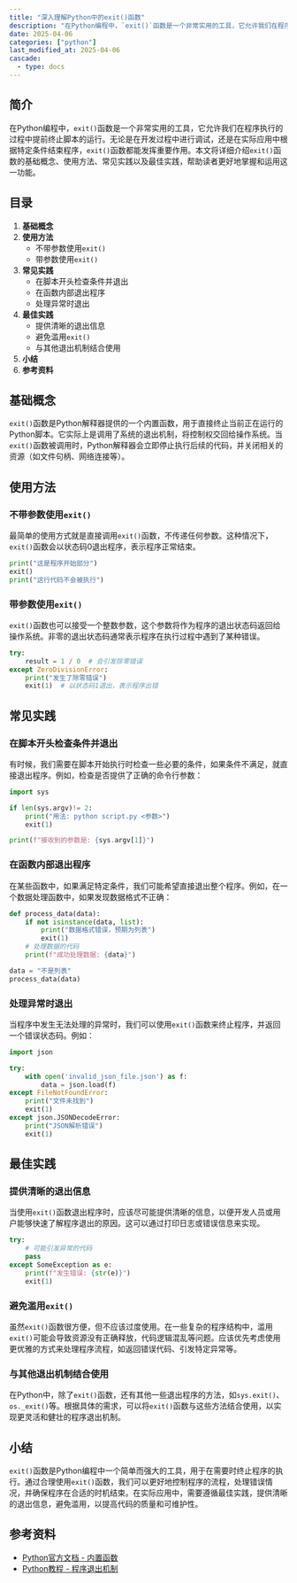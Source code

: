 ```yaml
---
title: "深入理解Python中的exit()函数"
description: "在Python编程中，`exit()`函数是一个非常实用的工具，它允许我们在程序执行的过程中提前终止脚本的运行。无论是在开发过程中进行调试，还是在实际应用中根据特定条件结束程序，`exit()`函数都能发挥重要作用。本文将详细介绍`exit()`函数的基础概念、使用方法、常见实践以及最佳实践，帮助读者更好地掌握和运用这一功能。"
date: 2025-04-06
categories: ["python"]
last_modified_at: 2025-04-06
cascade:
  - type: docs
---
```



## 简介
在Python编程中，`exit()`函数是一个非常实用的工具，它允许我们在程序执行的过程中提前终止脚本的运行。无论是在开发过程中进行调试，还是在实际应用中根据特定条件结束程序，`exit()`函数都能发挥重要作用。本文将详细介绍`exit()`函数的基础概念、使用方法、常见实践以及最佳实践，帮助读者更好地掌握和运用这一功能。

<!-- more -->
## 目录
1. **基础概念**
2. **使用方法**
    - 不带参数使用`exit()`
    - 带参数使用`exit()`
3. **常见实践**
    - 在脚本开头检查条件并退出
    - 在函数内部退出程序
    - 处理异常时退出
4. **最佳实践**
    - 提供清晰的退出信息
    - 避免滥用`exit()`
    - 与其他退出机制结合使用
5. **小结**
6. **参考资料**

## 基础概念
`exit()`函数是Python解释器提供的一个内置函数，用于直接终止当前正在运行的Python脚本。它实际上是调用了系统的退出机制，将控制权交回给操作系统。当`exit()`函数被调用时，Python解释器会立即停止执行后续的代码，并关闭相关的资源（如文件句柄、网络连接等）。

## 使用方法

### 不带参数使用`exit()`
最简单的使用方式就是直接调用`exit()`函数，不传递任何参数。这种情况下，`exit()`函数会以状态码0退出程序，表示程序正常结束。

```python
print("这是程序开始部分")
exit()
print("这行代码不会被执行")
```

### 带参数使用`exit()`
`exit()`函数也可以接受一个整数参数，这个参数将作为程序的退出状态码返回给操作系统。非零的退出状态码通常表示程序在执行过程中遇到了某种错误。

```python
try:
    result = 1 / 0  # 会引发除零错误
except ZeroDivisionError:
    print("发生了除零错误")
    exit(1)  # 以状态码1退出，表示程序出错
```

## 常见实践

### 在脚本开头检查条件并退出
有时候，我们需要在脚本开始执行时检查一些必要的条件，如果条件不满足，就直接退出程序。例如，检查是否提供了正确的命令行参数：

```python
import sys

if len(sys.argv)!= 2:
    print("用法: python script.py <参数>")
    exit(1)

print(f"接收到的参数是: {sys.argv[1]}")
```

### 在函数内部退出程序
在某些函数中，如果满足特定条件，我们可能希望直接退出整个程序。例如，在一个数据处理函数中，如果发现数据格式不正确：

```python
def process_data(data):
    if not isinstance(data, list):
        print("数据格式错误，预期为列表")
        exit(1)
    # 处理数据的代码
    print(f"成功处理数据: {data}")

data = "不是列表"
process_data(data)
```

### 处理异常时退出
当程序中发生无法处理的异常时，我们可以使用`exit()`函数来终止程序，并返回一个错误状态码。例如：

```python
import json

try:
    with open('invalid_json_file.json') as f:
        data = json.load(f)
except FileNotFoundError:
    print("文件未找到")
    exit(1)
except json.JSONDecodeError:
    print("JSON解析错误")
    exit(1)
```

## 最佳实践

### 提供清晰的退出信息
当使用`exit()`函数退出程序时，应该尽可能提供清晰的信息，以便开发人员或用户能够快速了解程序退出的原因。这可以通过打印日志或错误信息来实现。

```python
try:
    # 可能引发异常的代码
    pass
except SomeException as e:
    print(f"发生错误: {str(e)}")
    exit(1)
```

### 避免滥用`exit()`
虽然`exit()`函数很方便，但不应该过度使用。在一些复杂的程序结构中，滥用`exit()`可能会导致资源没有正确释放，代码逻辑混乱等问题。应该优先考虑使用更优雅的方式来处理程序流程，如返回错误代码、引发特定异常等。

### 与其他退出机制结合使用
在Python中，除了`exit()`函数，还有其他一些退出程序的方法，如`sys.exit()`、`os._exit()`等。根据具体的需求，可以将`exit()`函数与这些方法结合使用，以实现更灵活和健壮的程序退出机制。

## 小结
`exit()`函数是Python编程中一个简单而强大的工具，用于在需要时终止程序的执行。通过合理使用`exit()`函数，我们可以更好地控制程序的流程，处理错误情况，并确保程序在合适的时机结束。在实际应用中，需要遵循最佳实践，提供清晰的退出信息，避免滥用，以提高代码的质量和可维护性。

## 参考资料
- [Python官方文档 - 内置函数](https://docs.python.org/3/library/functions.html)
- [Python教程 - 程序退出机制](https://www.tutorialspoint.com/python3/python3_exit_function.htm)